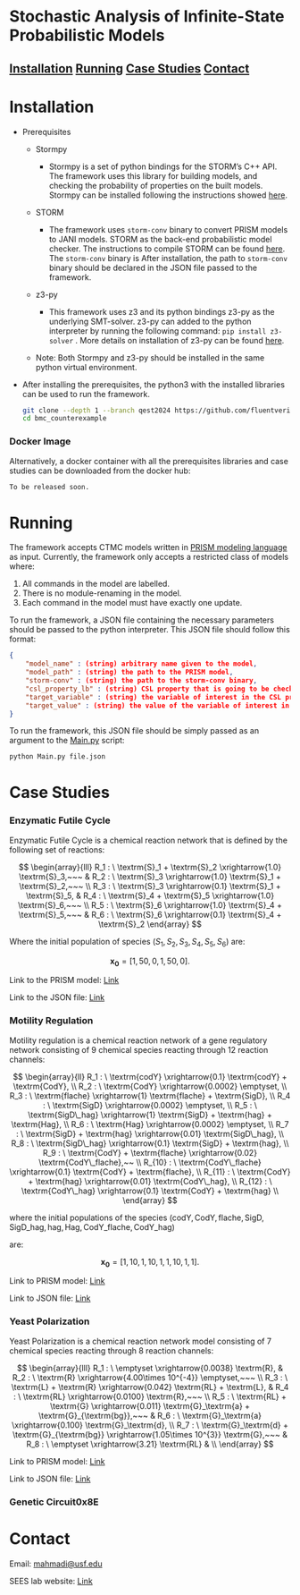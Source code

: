 # Stochastic Analysis of Infinite-State Probabilistic Models

## [Installation](https://github.com/fluentverification/bmc_counterexample/tree/qest2024?tab=readme-ov-file#Installation)            [Running](https://github.com/fluentverification/bmc_counterexample/tree/qest2024?tab=readme-ov-file#Running)            [Case Studies](https://github.com/fluentverification/bmc_counterexample/tree/qest2024?tab=readme-ov-file#CaseStudied)            [Contact](https://github.com/fluentverification/bmc_counterexample/tree/qest2024?tab=readme-ov-file#Contact)

# Installation

- Prerequisites
    - Stormpy
        - Stormpy is a set of python bindings for the STORM’s C++ API. The framework uses this library for building models, and checking the probability of properties on the built models.  Stormpy can be installed following the instructions showed [here](https://moves-rwth.github.io/stormpy/installation.html#installation-steps).
    - STORM
        - The framework uses `storm-conv` binary to convert PRISM models to JANI models. STORM as the back-end probabilistic model checker. The instructions to compile STORM can be found [here](https://www.stormchecker.org/documentation/obtain-storm/build.html). The `storm-conv` binary is   After installation, the path to `storm-conv` binary should be declared in the JSON file passed to the framework.
    
    - z3-py
        - This framework uses z3 and its python bindings z3-py as the underlying SMT-solver. z3-py can added to the python interpreter by running the following command:    `pip install z3-solver` . More details on installation of z3-py can be found [here](https://github.com/Z3Prover/z3?tab=readme-ov-file#z3-bindings).
    - Note: Both Stormpy and z3-py should be installed in the same python virtual environment.
- After installing the prerequisites, the python3 with the installed libraries can be used to run the framework.
    
    ```bash
	git clone --depth 1 --branch qest2024 https://github.com/fluentverification/bmc_counterexample.git
	cd bmc_counterexample
    
    ```
    

### Docker Image

Alternatively, a docker container with all the prerequisites libraries and case studies can be downloaded from the docker hub:

```bash
To be released soon.
```


# Running

The framework accepts CTMC models written in [PRISM modeling language](https://www.prismmodelchecker.org/manual/ThePRISMLanguage/Introduction) as input. Currently, the framework only accepts a restricted class of models where:

1. All commands in the model are labelled.
2. There is no module-renaming in the model.
3. Each command in the model must have exactly one update.

To run the framework, a JSON file containing the necessary parameters should be passed to the python interpreter. This JSON file should follow this format:

```json
{
	"model_name" : (string) arbitrary name given to the model,
	"model_path" : (string) the path to the PRISM model,
	"storm-conv" : (string) the path to the storm-conv binary,
	"csl_property_lb" : (string) CSL property that is going to be checked,
	"target_variable" : (string) the variable of interest in the CSL property,
	"target_value" : (string) the value of the variable of interest in the CSL property
}
```

To run the framework, this JSON file should be simply passed as an argument to the [Main.py](http://Main.py) script:

```bash
python Main.py file.json
```

# Case Studies

### Enzymatic Futile Cycle

Enzymatic Futile Cycle is a chemical reaction network that is defined by the following set of reactions:

$$
\begin{array}{lll}
    R_1 : \ \textrm{S}_1 + \textrm{S}_2 \xrightarrow{1.0} \textrm{S}_3,~~~ &
    R_2 : \ \textrm{S}_3 \xrightarrow{1.0} \textrm{S}_1 + \textrm{S}_2,~~~ \\
    R_3 : \ \textrm{S}_3 \xrightarrow{0.1} \textrm{S}_1 + \textrm{S}_5, &
    R_4 : \ \textrm{S}_4 + \textrm{S}_5 \xrightarrow{1.0} \textrm{S}_6,~~~ \\
    R_5 : \ \textrm{S}_6 \xrightarrow{1.0} \textrm{S}_4 + \textrm{S}_5,~~~ &
    R_6 : \ \textrm{S}_6 \xrightarrow{0.1} \textrm{S}_4 + \textrm{S}_2
\end{array}
$$

Where the initial population of species $(S_1, S_2, S_3, S_4, S_5, S_6)$ are:

$$
\bm{x_0} = [1, 50, 0, 1, 50, 0].
$$

Link to the PRISM model: [Link](https://github.com/fluentverification/bmc_counterexample/blob/main/CAV/CRNs/enzymatic_futile_cycle/enzym_unb.sm)

Link to the JSON file: [Link](https://github.com/fluentverification/bmc_counterexample/blob/main/CAV/CRNs/enzymatic_futile_cycle/enzymatic_futile_cycle.json)

### Motility Regulation

Motility regulation is a chemical reaction network of a gene regulatory network consisting of 9 chemical species reacting through 12 reaction channels:

$$
\begin{array}{ll}
    R_1 : \ \textrm{codY} \xrightarrow{0.1} \textrm{codY} + \textrm{CodY}, \\
    R_2 : \ \textrm{CodY} \xrightarrow{0.0002} \emptyset, \\
    R_3 : \ \textrm{flache} \xrightarrow{1} \textrm{flache} + \textrm{SigD}, \\
    R_4 : \ \textrm{SigD} \xrightarrow{0.0002} \emptyset, \\
    R_5 : \ \textrm{SigD\_hag} \xrightarrow{1} \textrm{SigD} + \textrm{hag} + \textrm{Hag}, \\
    R_6 : \ \textrm{Hag} \xrightarrow{0.0002} \emptyset, \\
    R_7 : \ \textrm{SigD} + \textrm{hag} \xrightarrow{0.01} \textrm{SigD\_hag}, \\
    R_8 : \ \textrm{SigD\_hag} \xrightarrow{0.1} \textrm{SigD} + \textrm{hag}, \\
    R_9 : \ \textrm{CodY} + \textrm{flache} \xrightarrow{0.02} \textrm{CodY\_flache},~~ \\
    R_{10} : \ \textrm{CodY\_flache} \xrightarrow{0.1} \textrm{CodY} + \textrm{flache}, \\
    R_{11} : \ \textrm{CodY} + \textrm{hag} \xrightarrow{0.01} \textrm{CodY\_hag}, \\
    R_{12} : \ \textrm{CodY\_hag} \xrightarrow{0.1} \textrm{CodY} + \textrm{hag} \\
\end{array}
$$

where the initial populations of the species $(\textrm{codY}, \textrm{CodY}, \textrm{flache}, \textrm{SigD}, \textrm{SigD\_hag}, \textrm{hag}, \textrm{Hag}, \textrm{CodY\_flache}, \textrm{CodY\_hag})$

are:

$$
\bm{x_0} = [1, 10, 1, 10, 1, 1, 10, 1, 1].
$$

Link to PRISM model: [Link](https://github.com/fluentverification/bmc_counterexample/blob/main/CAV/CRNs/motility_regulation/motility_unb.sm)

Link to JSON file: [Link](https://github.com/fluentverification/bmc_counterexample/blob/main/CAV/CRNs/motility_regulation/motility_regulation.json)

### Yeast Polarization

Yeast Polarization is a chemical reaction network model consisting of 7 chemical species reacting through 8 reaction channels:

$$
\begin{array}{lll}
    R_1 : \ \emptyset \xrightarrow{0.0038} \textrm{R}, &
    R_2 : \ \textrm{R} \xrightarrow{4.00\times 10^{-4}} \emptyset,~~~ \\
    R_3 : \ \textrm{L} + \textrm{R} \xrightarrow{0.042} \textrm{RL} + \textrm{L}, &
    R_4 : \ \textrm{RL} \xrightarrow{0.0100} \textrm{R},~~~ \\
    R_5 : \ \textrm{RL} + \textrm{G} \xrightarrow{0.011} \textrm{G}_\textrm{a} + \textrm{G}_{\textrm{bg}},~~~ &
    R_6 : \ \textrm{G}_\textrm{a} \xrightarrow{0.100} \textrm{G}_\textrm{d}, \\
    R_7 : \ \textrm{G}_\textrm{d} + \textrm{G}_{\textrm{bg}} \xrightarrow{1.05\times 10^{3}} \textrm{G},~~~ &
    R_8 : \ \emptyset \xrightarrow{3.21} \textrm{RL} & \\
\end{array}
$$

Link to PRISM model: [Link](https://github.com/fluentverification/bmc_counterexample/blob/main/CAV/CRNs/yeast_polarization/yeast_unb.sm)

Link to JSON file: [Link](https://github.com/fluentverification/bmc_counterexample/blob/main/CAV/CRNs/yeast_polarization/yeast_polarization.json)

### Genetic Circuit0x8E


# Contact

Email: mahmadi@usf.edu

SEES lab website: [Link](https://sees-usf.github.io/)
